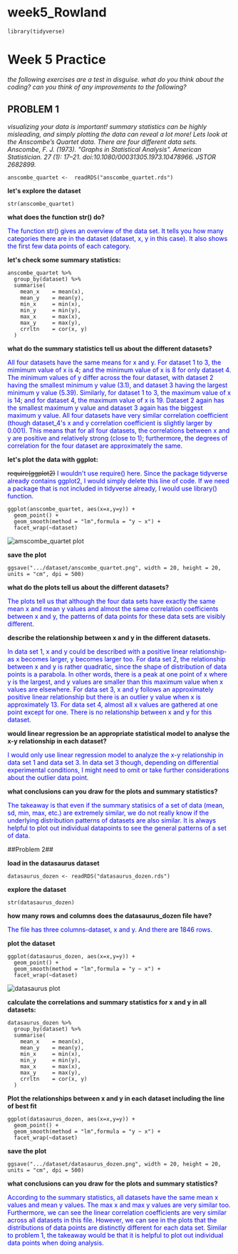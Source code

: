 # week5_Rowland

```{r}
library(tidyverse)
```

# Week 5 Practice #

*the following exercises are a test in disguise.*
*what do you think about the coding?* 
*can you think of any improvements to the following?*

## PROBLEM 1 ##

*visualizing your data is important!*
*summary statistics can be highly misleading, and simply plotting the data can reveal a lot more!*
*Lets look at the Anscombe’s Quartet data. There are four different data sets.*
*Anscombe, F. J. (1973). "Graphs in Statistical Analysis". American Statistician. 27 (1): 17–21. doi:10.1080/00031305.1973.10478966. JSTOR 2682899.*

```
anscombe_quartet <-  readRDS("anscombe_quartet.rds")
```

**let's explore the dataset**

```
str(anscombe_quartet)
```

**what does the function str() do?**

<span style = "color:blue"> The function str() gives an overview of the data set. It tells you how many categories there are in the dataset (dataset, x, y in this case). It also shows the first few data points of each category.</span>

**let's check some summary statistics:**

```
anscombe_quartet %>% 
  group_by(dataset) %>% 
  summarise(
    mean_x    = mean(x),
    mean_y    = mean(y),
    min_x     = min(x),
    min_y     = min(y),
    max_x     = max(x),
    max_y     = max(y),
    crrltn    = cor(x, y)
  )
```

**what do the summary statistics tell us about the different datasets?**

<span style = "color:blue"> All four datasets have the same means for x and y. For dataset 1 to 3, the mimimum value of x is 4; and the minimum value of x is 8 for only dataset 4. The minimum values of y differ across the four dataset, with dataset 2 having the smallest minimum y value (3.1), and dataset 3 having the largest minimum y value (5.39). Similarly, for dataset 1 to 3, the maximum value of x is 14; and for dataset 4, the maximum value of x is 19. Dataset 2 again has the smallest maximum y value and dataset 3 again has the biggest maximum y value. All four datasets have very similar correlation coefficient (though dataset_4's x and y correlation coefficient is slightly larger by 0.001). This means that for all four datasets, the correlations between x and y are positive and relatively strong (close to 1); furthermore, the degrees of correlation for the four dataset are approximately the same.</span>

**let's plot the data with ggplot:**

~~require(ggplot2)~~
<span style = "color:blue"> I wouldn't use require() here. Since the package tidyverse already contains ggplot2, I would simply delete this line of code. If we need a package that is not included in tidyverse already, I would use library() function.</span>

```
ggplot(anscombe_quartet, aes(x=x,y=y)) +
  geom_point() + 
  geom_smooth(method = "lm",formula = "y ~ x") +
  facet_wrap(~dataset)
```

![amscombe_quartet plot](.../dataset/anscombe_quartet.png)

**save the plot**

```
ggsave(".../dataset/anscombe_quartet.png", width = 20, height = 20, units = "cm", dpi = 500)
```

**what do the plots tell us about the different datasets?**

<span style = "color:blue">The plots tell us that although the four data sets have exactly the same mean x and mean y values and almost the same correlation coefficients between x and y, the patterns of data points for these data sets are visibly different.</span>

**describe the relationship between x and y in the different datasets.**

<span style = "color:blue">In data set 1, x and y could be described with a positive linear relationship-as x becomes larger, y becomes larger too. For data set 2, the relationship between x and y is rather quadratic, since the shape of distribution of data points is a parabola. In other words, there is a peak at one point of x where y is the largest, and y values are smaller than this maximum value when x values are elsewhere. For data set 3, x and y follows an approximately positive linear relationship but there is an outlier y value when x is approximately 13. For data set 4, almost all x values are gathered at one point except for one. There is no relationship between x and y for this dataset.</span>

**would linear regression be an appropriate statistical model to analyse the x-y relationship in each dataset?**

<span style = "color:blue">I would only use linear regression model to analyze the x-y relationship in data set 1 and data set 3. In data set 3 though, depending on differential experimental conditions, I might need to omit or take further considerations about the outlier data point.</span>

**what conclusions can you draw for the plots and summary statistics?**

<span style = "color:blue">The takeaway is that even if the summary statisics of a set of data (mean, sd, min, max, etc.) are extremely similar, we do not really know if the underlying distribution patterns of datasets are also similar. It is always helpful to plot out individual datapoints to see the general patterns of a set of data.</span>

##Problem 2##

**load in the datasaurus dataset**

```
datasaurus_dozen <- readRDS("datasaurus_dozen.rds")
```

**explore the dataset**

```
str(datasaurus_dozen)
```

**how many rows and columns does the datasaurus_dozen file have?**

<span style = "color:blue">The file has three columns-dataset, x and y. And there are 1846 rows.</span>

**plot the dataset**

```
ggplot(datasaurus_dozen, aes(x=x,y=y)) +
  geom_point() + 
  geom_smooth(method = "lm",formula = "y ~ x") +
  facet_wrap(~dataset)
```
![datasaurus plot](.../dataset/datasaurus_dozen.png)

**calculate the correlations and summary statistics for x and y in all datasets:**

```
datasaurus_dozen %>% 
  group_by(dataset) %>% 
  summarise(
    mean_x    = mean(x),
    mean_y    = mean(y),
    min_x     = min(x),
    min_y     = min(y),
    max_x     = max(x),
    max_y     = max(y),
    crrltn    = cor(x, y)
  )
```

**Plot the relationships between x and y in each dataset including the line of best fit**

```
ggplot(datasaurus_dozen, aes(x=x,y=y)) +
  geom_point() + 
  geom_smooth(method = "lm",formula = "y ~ x") +
  facet_wrap(~dataset)
```

**save the plot**

```
ggsave(".../dataset/datasaurus_dozen.png", width = 20, height = 20, units = "cm", dpi = 500)
```

**what conclusions can you draw for the plots and summary statistics?**

<span style = "color:blue">According to the summary statistics, all datasets have the same mean x values and mean y values. The max x and max y values are very similar too. Furthermore, we can see the linear correlation coefficients are very similar across all datasets in this file. However, we can see in the plots that the distributions of data points are distinctly different for each data set. Similar to problem 1, the takeaway would be that it is helpful to plot out individual data points when doing analysis.</span>
